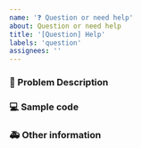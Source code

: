 ```yaml
---
name: '❓ Question or need help'
about: Question or need help
title: '[Question] Help'
labels: 'question'
assignees: ''
---
```


### 🧐 Problem Description

<!-- Describe the problem in detail so that everyone can understand. -->

### 💻 Sample code

<!-- If you have a solution, state it clearly here. -->

### 🚑 Other information

<!-- Other information such as screenshots can be posted here. -->
<!-- From: https://github.com/one-template/issue-template -->
